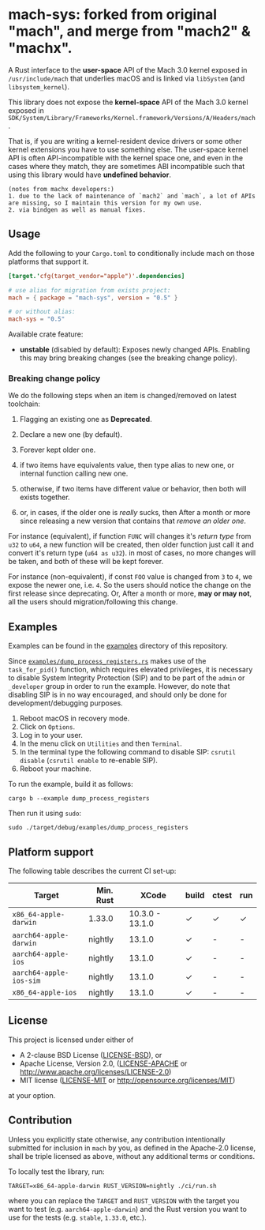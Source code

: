# mach-sys: forked from original "mach", and merge from "mach2" & "machx".

A Rust interface to the **user-space** API of the Mach 3.0 kernel exposed in
`/usr/include/mach` that underlies macOS and is linked via `libSystem` (and
`libsystem_kernel`).

This library does not expose the **kernel-space** API of the Mach 3.0 kernel
exposed in
`SDK/System/Library/Frameworks/Kernel.framework/Versions/A/Headers/mach`. 

That is, if you are writing a kernel-resident device drivers or some other
kernel extensions you have to use something else. The user-space kernel API is
often API-incompatible with the kernel space one, and even in the cases where
they match, they are sometimes ABI incompatible such that using this library
would have **undefined behavior**.

```
(notes from machx developers:)
1. due to the lack of maintenance of `mach2` and `mach`, a lot of APIs are missing, so I maintain this version for my own use.
2. via bindgen as well as manual fixes.
```

## Usage

Add the following to your `Cargo.toml` to conditionally include mach on those
platforms that support it.

```toml
[target.'cfg(target_vendor="apple")'.dependencies]

# use alias for migration from exists project:
mach = { package = "mach-sys", version = "0.5" }

# or without alias:
mach-sys = "0.5"
```

Available crate feature:

* **unstable** (disabled by default): Exposes newly changed APIs. Enabling this may
  bring breaking changes (see the breaking change policy).

### Breaking change policy

We do the following steps when an item is changed/removed on latest toolchain:

1. Flagging an existing one as **Deprecated**.
2. Declare a new one (by default).
3. Forever kept older one.

4. if two items have equivalents value, then type alias to new one, or internal function calling new one.
5. otherwise, if two items have different value or behavior, then both will exists together.
6. or, in cases, if the older one is _really_ sucks, then After a month or more since releasing a new version that contains that _remove an older one_.

For instance (equivalent), if function `FUNC` will changes it's _return type_ from `u32` to `u64`, a new function will be created, then older function just call it and convert it's return type (`u64 as u32`). in most of cases, no more changes will be taken, and both of these will be kept forever.

For instance (non-equivalent), if const `FOO` value is changed from `3` to `4`,
we expose the newer one, i.e. `4`.
So the users should notice the change on the first release since deprecating.
Or, After a month or more, **may or may not**, all the users should migration/following this change.

## Examples

Examples can be found in the [examples](./examples) directory of this repository.

Since [`examples/dump_process_registers.rs`](./examples/dump_process_registers.rs) makes use of the `task_for_pid()` function, which requires elevated privileges, it is necessary to disable System Integrity Protection (SIP) and to be part of the `admin` or `_developer` group in order to run the example. However, do note that disabling SIP is in no way encouraged, and should only be done for development/debugging purposes.

1. Reboot macOS in recovery mode.
2. Click on `Options`.
3. Log in to your user.
4. In the menu click on `Utilities` and then `Terminal`.
5. In the terminal type the following command to disable SIP: `csrutil disable` (`csrutil enable` to re-enable SIP).
6. Reboot your machine.

To run the example, build it as follows:

```
cargo b --example dump_process_registers
```

Then run it using `sudo`:

```
sudo ./target/debug/examples/dump_process_registers
```

## Platform support

The following table describes the current CI set-up:

| Target                  | Min. Rust | XCode           | build | ctest | run |
|-------------------------|-----------|-----------------|-------|-------|-----|
| `x86_64-apple-darwin`   | 1.33.0    | 10.3.0 - 13.1.0 | ✓     | ✓     | ✓   |
| `aarch64-apple-darwin`  | nightly   | 13.1.0          | ✓     | -     | -   |
| `aarch64-apple-ios`     | nightly   | 13.1.0          | ✓     | -     | -   |
| `aarch64-apple-ios-sim` | nightly   | 13.1.0          | ✓     | -     | -   |
| `x86_64-apple-ios`      | nightly   | 13.1.0          | ✓     | -     | -   |

## License

This project is licensed under either of

* A 2-clause BSD License ([LICENSE-BSD](LICENSE-BSD)), or
* Apache License, Version 2.0, ([LICENSE-APACHE](LICENSE-APACHE) or
  http://www.apache.org/licenses/LICENSE-2.0)
* MIT license ([LICENSE-MIT](LICENSE-MIT) or
  http://opensource.org/licenses/MIT)

at your option.

## Contribution

Unless you explicitly state otherwise, any contribution intentionally submitted
for inclusion in `mach` by you, as defined in the Apache-2.0 license, shall be
triple licensed as above, without any additional terms or conditions.

To locally test the library, run:

```
TARGET=x86_64-apple-darwin RUST_VERSION=nightly ./ci/run.sh
```

where you can replace the `TARGET` and `RUST_VERSION` with the target you
want to test (e.g. `aarch64-apple-darwin`) and the Rust version you want to use for
the tests (e.g. `stable`, `1.33.0`, etc.).

[crates.io]: https://crates.io/crates/mach-sys
[Latest Version]: https://img.shields.io/crates/v/mach-sys.svg
[docs]: https://docs.rs/mach-sys/badge.svg
[docs.rs]: https://docs.rs/mach-sys

